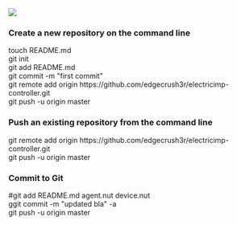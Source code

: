 <img src="https://raw.github.com/edgecrush3r/electricimp-controller/master/screenshot.png" />

<h3>Create a new repository on the command line</h3>
touch README.md
<br/>git init
<br/>git add README.md
<br/>git commit -m "first commit"
<br/>git remote add origin https://github.com/edgecrush3r/electricimp-controller.git
<br/>git push -u origin master


<h3>Push an existing repository from the command line</h3>
git remote add origin https://github.com/edgecrush3r/electricimp-controller.git
<br/>git push -u origin master

<h3>Commit to Git</h3>
#git add README.md agent.nut device.nut 
<br/>ggit commit -m "updated bla" -a
<br/>git push -u origin master

